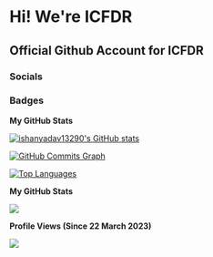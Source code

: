 Hi! We're ICFDR
===================================================================================================================================
Official Github Account for ICFDR
------------------------

### Socials

### Badges

<b>My GitHub Stats</b>

<a href="http://www.github.com/iCFDR-Tech"><img src="https://github-readme-stats.vercel.app/api?username=iCFDR-Tech&show_icons=true&hide=&count_private=true&title_color=0891b2&text_color=ffffff&icon_color=0891b2&bg_color=1c1917&hide_border=true&show_icons=true" alt="ishanyadav13290's GitHub stats" /></a>

<a href="http://www.github.com/iCFDR-Tech"><img src="https://github-readme-activity-graph.cyclic.app/graph?username=iCFDR-Tech&bg_color=1c1917&color=ffffff&line=0891b2&point=ffffff&area_color=1c1917&area=true&hide_border=true&custom_title=GitHub%20Commits%20Graph" alt="GitHub Commits Graph" /></a>

<a href="https://github.com/iCFDR-Tech" align="left"><img src="https://github-readme-stats.vercel.app/api/top-langs/?username=iCFDR-Tech&langs_count=10&title_color=0891b2&text_color=ffffff&icon_color=0891b2&bg_color=1c1917&hide_border=true&locale=en&custom_title=Top%20%Languages" alt="Top Languages" /></a>

<b>My GitHub Stats</b>

<a href="http://www.github.com/iCFDR-Tech"><img src="https://github-readme-streak-stats.herokuapp.com/?user=iCFDR-Tech&stroke=ffffff&background=1c1917&ring=0891b2&fire=0891b2&currStreakNum=ffffff&currStreakLabel=0891b2&sideNums=ffffff&sideLabels=ffffff&dates=ffffff&hide_border=true" /></a>

<b>Profile Views (Since 22 March 2023)</b>

![](https://komarev.com/ghpvc/?username=iCFDR-Tech)
